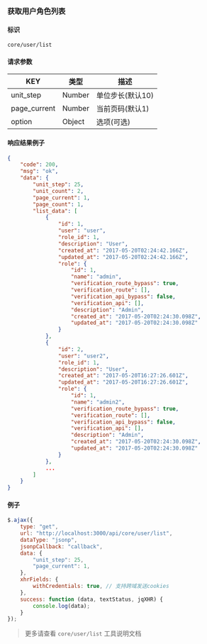 
### 获取用户角色列表

#### 标识

`core/user/list`

#### 请求参数

| KEY          | 类型   | 描述             |
| ------------ | ------ | ---------------- |
| unit_step    | Number | 单位步长(默认10) |
| page_current | Number | 当前页码(默认1)  |
| option       | Object | 选项(可选)       |

#### 响应结果例子

```json
{
	"code": 200,
	"msg": "ok",
	"data": {
		"unit_step": 25,
		"unit_count": 2,
		"page_current": 1,
		"page_count": 1,
		"list_data": [
			{
				"id": 1,
				"user": "user",
				"role_id": 1,
				"description": "User",
				"created_at": "2017-05-20T02:24:42.166Z",
				"updated_at": "2017-05-20T02:24:42.166Z",
				"role": {
					"id": 1,
					"name": "admin",
					"verification_route_bypass": true,
					"verification_route": [],
					"verification_api_bypass": false,
					"verification_api": [],
					"description": "Admin",
					"created_at": "2017-05-20T02:24:30.098Z",
					"updated_at": "2017-05-20T02:24:30.098Z"
				}
			},
			{
				"id": 2,
				"user": "user2",
				"role_id": 1,
				"description": "User",
				"created_at": "2017-05-20T16:27:26.601Z",
				"updated_at": "2017-05-20T16:27:26.601Z",
				"role": {
					"id": 1,
					"name": "admin2",
					"verification_route_bypass": true,
					"verification_route": [],
					"verification_api_bypass": false,
					"verification_api": [],
					"description": "Admin",
					"created_at": "2017-05-20T02:24:30.098Z",
					"updated_at": "2017-05-20T02:24:30.098Z"
				}
			},
			...
		]
	}
}

```

#### 例子

```javascript
$.ajax({
	type: "get",
	url: "http://localhost:3000/api/core/user/list",
	dataType: "jsonp",
	jsonpCallback: "callback",
	data: {
		"unit_step": 25,
		"page_current": 1,
	},
	xhrFields: {
		withCredentials: true, // 支持跨域发送cookies
	},
	success: function (data, textStatus, jqXHR) {
		console.log(data);
	}
});
```

> 更多请查看 `core/user/list` 工具说明文档